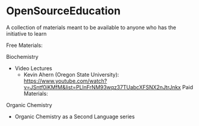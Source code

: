 # OpenSourceEducation
A collection of materials meant to be available to anyone who has the initiative to learn 

Free Materials: 

Biochemistry
  * Video Lectures
      * Kevin Ahern (Oregon State University): https://www.youtube.com/watch?v=JSntf0iKMfM&list=PLlnFrNM93wqz37TUabcXFSNX2nJtrJnkx 
Paid Materials: 


Organic Chemistry
  * Organic Chemistry as a Second Language series 
